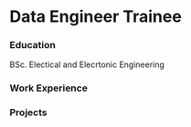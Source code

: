 # Data Engineer Trainee

### Education 
BSc. Electical and Elecrtonic Engineering 

### Work Experience 


### Projects 
